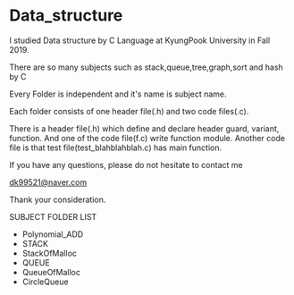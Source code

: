 # Data_structure
I studied Data structure by C Language at KyungPook University in Fall 2019.

There are so many subjects such as stack,queue,tree,graph,sort and hash by C

Every Folder is independent and it's name is subject name.

Each folder consists of one header file(.h) and two code files(.c).

There is a header file(.h) which define and declare header guard, variant, function.
And one of the code file(f.c) write function module.
Another code file is that test file(test_blahblahblah.c) has main function.



If you have any questions, please do not hesitate to contact me


dk99521@naver.com

Thank your consideration.

SUBJECT FOLDER LIST


* Polynomial_ADD
* STACK
* StackOfMalloc
* QUEUE
* QueueOfMalloc
* CircleQueue
